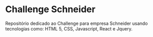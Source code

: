 # Challenge Schneider

Repositório dedicado ao Challenge para empresa Schneider usando tecnologias como: HTML 5, CSS, Javascript, React e Jquery.
